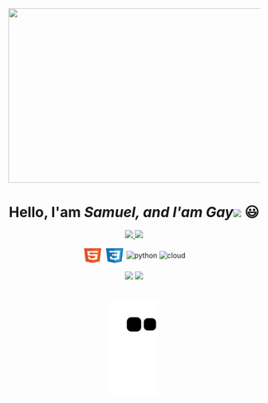 <div aling="center">
<img src="https://64.media.tumblr.com/05df28bdc40847a917bba5cad3e3994d/tumblr_nxcc3vKAy61rt6u7do1_400.gif" width="900" height="350"/>
</div>
   
<h1 align="center">Hello, I'am <i>Samuel, and I'am Gay</i><img src="https://raw.githubusercontent.com/kaueMarques/kaueMarques/master/hi.gif" height="30px"></a> 😃️</h1>
<div align="center">

  <a href="https://github.com/Samuca0800">
    <img height="150em" src="https://github-readme-stats.vercel.app/api?username=Samuca0800&count_private=true&include_all_commits=true&show_icons=true&theme=dracula&hide_border=false&show_owner=true"/>
    <img height="150em" src="https://github-readme-stats.vercel.app/api/top-langs/?username=Samuca0800&theme=dracula&hide_border=false&&layout=compact"/>
  </a>
</div>
 <div align="center" valign="top"><br>
<!--   <img align="center" alt="React" height="30" width="40" src="https://raw.githubusercontent.com/devicons/devicon/master/icons/react/react-original.svg"> -->
<!--   <img align="center" alt="Redux" height="30" width="40" src="https://raw.githubusercontent.com/devicons/devicon/master/icons/redux/redux-original.svg"> -->
<!--   <img align="center" alt="Js" height="30" width="40" src="https://raw.githubusercontent.com/devicons/devicon/master/icons/typescript/typescript-plain.svg"> -->
  <img align="center" alt="HTML" height="30" width="40" src="https://raw.githubusercontent.com/devicons/devicon/master/icons/html5/html5-original.svg">
  <img align="center" alt="CSS" height="30" width="40" src="https://raw.githubusercontent.com/devicons/devicon/master/icons/css3/css3-original.svg">
    <img align="center" alt="python" height="30" width="30" src="https://upload.wikimedia.org/wikipedia/commons/thumb/c/c3/Python-logo-notext.svg/1024px-Python-logo-notext.svg.png">
 <img align= "center" alt= "cloud" width="40" height="30" src="https://cdn.jsdelivr.net/gh/devicons/devicon/icons/googlecloud/googlecloud-original.svg" />
  <div align="center">
    <br>
  <a href="https://www.instagram.com/samuel.durbano/" target="_blank"><img src="https://img.shields.io/badge/-Instagram-%23E4405F?style=for-the-badge&logo=instagram&logoColor=white" target="_blank"></a>
  <!-- <a href="https://www.facebook.com/pr.eduardoribeiro" target="_blank"><img src="https://img.shields.io/badge/Facebook-1877F2?style=for-the-badge&logo=facebook&logoColor=white" target="_blank"></a>  -->
  <a href="https://www.linkedin.com/in/samuel-d-urbano-41a919256/2/" target="_blank"><img src="https://img.shields.io/badge/-LinkedIn-%230077B5?style=for-the-badge&logo=linkedin&logoColor=white" target="_blank"></a> 
 
</div>
  <h1></h1>
<div align="center">
  
  ![Snake animation](https://github.com/Samuca0800/Samuca0800/blob/output/github-contribution-grid-snake.svg)
  
</div>

<div align="center">
 
